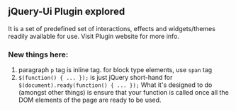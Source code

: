 ## jQuery-Ui Plugin explored

It is a set of predefined set of interactions, effects and widgets/themes readily available for use. Visit Plugin website for more info.

### New things here:

1. paragraph `p` tag is inline tag. for block type elements, use `span` tag
2. `$(function() { ... });` is just jQuery short-hand for `$(document).ready(function() { ... });`
What it's designed to do (amongst other things) is ensure that your function is called once all the DOM elements of the page are ready to be used.
